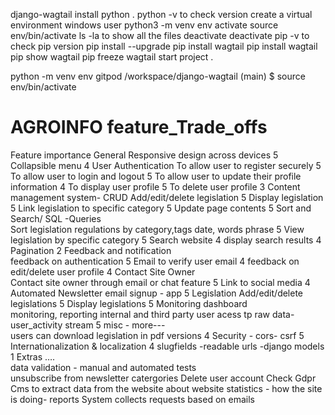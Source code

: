django-wagtail
install python .
python -v to check version
create a virtual environment windows user
python3 -m venv env
activate
source env/bin/activate
ls -la to show all the files
deactivate
deactivate
pip -v to check pip version
pip install --upgrade pip
install wagtail
pip install wagtail
pip show wagtail
pip freeze
wagtail start project .

 python -m venv env
gitpod /workspace/django-wagtail (main) $ source env/bin/activate

# AGROINFO  feature_Trade_offs	
Feature	importance
General	
Responsive design across devices	5
Collapsible menu	4
User Authentication	
To allow user to register securely	5
To allow user to login and logout	5
To allow user to update their profile information	4
To display user profile	5
To delete user profile	3
Content management system- CRUD	
 Add/edit/delete legislation	5
Display legislation	5
Link legislation to specific category	5
Update page contents	5
Sort and Search/ SQL -Queries	
Sort legislation regulations by category,tags date, words phrase	5
View legislation by specific category	5
Search website	4
display search results	4
Pagination	2
Feedback and notification	
feedback on authentication	5
Email to verify user email	4
feedback on edit/delete user profile	4
Contact Site Owner	
Contact site owner through email or chat feature	5
Link to social media	4
Automated Newsletter email signup - app	5
Legislation	
Add/edit/delete legislations	5
Display legislations	5
Monitoring dashboard	
monitoring, reporting internal and third party user acess tp raw data- user_activity stream	5
misc - more---	
users can download legislation in pdf versions	4
Security - cors- csrf	5
Internationalization & localization	4
slugfields -readable urls -django models	1
Extras ….	
data validation - manual and automated tests 	
unsubscribe from newsletter catergories	
Delete user account	
Check Gdpr	
Cms to extract data from the website  about website statistics - how the site is doing- reports	
System collects requests based on emails
